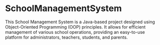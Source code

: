 # SchoolManagementSystem
This School Management System is a Java-based project designed using Object-Oriented Programming (OOP) principles. It allows for efficient management of various school operations, providing an easy-to-use platform for administrators, teachers, students, and parents.
